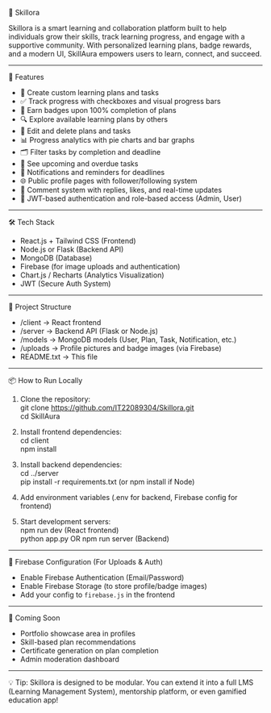🌟 Skillora

Skillora is a smart learning and collaboration platform built to help individuals grow their skills, track learning progress, and engage with a supportive community. With personalized learning plans, badge rewards, and a modern UI, SkillAura empowers users to learn, connect, and succeed.

---

🚀 Features

- 🧠 Create custom learning plans and tasks  
- ✅ Track progress with checkboxes and visual progress bars  
- 🏅 Earn badges upon 100% completion of plans  
- 🔍 Explore available learning plans by others  
- 🔄 Edit and delete plans and tasks  
- 📊 Progress analytics with pie charts and bar graphs  
- 🗂 Filter tasks by completion and deadline  
- 📅 See upcoming and overdue tasks  
- 🔔 Notifications and reminders for deadlines  
- 🌐 Public profile pages with follower/following system  
- 💬 Comment system with replies, likes, and real-time updates  
- 🔐 JWT-based authentication and role-based access (Admin, User)

---

🛠️ Tech Stack

- React.js + Tailwind CSS (Frontend)  
- Node.js or Flask (Backend API)  
- MongoDB (Database)  
- Firebase (for image uploads and authentication)  
- Chart.js / Recharts (Analytics Visualization)  
- JWT (Secure Auth System)

---

📁 Project Structure

- /client → React frontend  
- /server → Backend API (Flask or Node.js)  
- /models → MongoDB models (User, Plan, Task, Notification, etc.)  
- /uploads → Profile pictures and badge images (via Firebase)  
- README.txt → This file

---

📦 How to Run Locally

1. Clone the repository:  
   git clone https://github.com/IT22089304/Skillora.git  
   cd SkillAura

2. Install frontend dependencies:  
   cd client  
   npm install

3. Install backend dependencies:  
   cd ../server  
   pip install -r requirements.txt  (or npm install if Node)

4. Add environment variables (.env for backend, Firebase config for frontend)

5. Start development servers:  
   npm run dev (React frontend)  
   python app.py OR npm run server (Backend)

---

🔧 Firebase Configuration (For Uploads & Auth)

- Enable Firebase Authentication (Email/Password)  
- Enable Firebase Storage (to store profile/badge images)  
- Add your config to `firebase.js` in the frontend


---

📸 Coming Soon

- Portfolio showcase area in profiles  
- Skill-based plan recommendations  
- Certificate generation on plan completion  
- Admin moderation dashboard  

---

💡 Tip: Skillora is designed to be modular. You can extend it into a full LMS (Learning Management System), mentorship platform, or even gamified education app!
